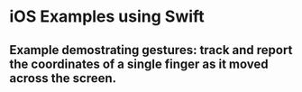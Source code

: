 # iOS Examples using Swift
## Example demostrating gestures: track and report the coordinates of a single finger as it moved across the screen.


